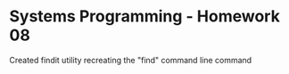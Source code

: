 
# Systems Programming - Homework 08
Created findit utility recreating the "find" command line command 
